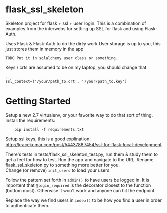 flask_ssl_skeleton
==================

Skeleton project for flask + ssl + user login. This is a combination of examples from the interwebs for setting up SSL for flask and using Flask-Auth. 

Uses Flask & Flask-Auth to do the dirty work
User storage is up to you, this just stores them in memory in the app

	TODO Put it in sqlalchemy user class or something. 

Keys / crts are assumed to be on my laptop, you should change that.
   
    ...
    ssl_context=('/your/path_to.crt', '/your/path_to.key')
   
Getting Started
===================
Setup a new 2.7 virtualenv, or your favorite way to do that sort of thing.
Install the requirements:
    
		pip install -f requirements.txt

Setup ssl keys, this is a good explination:
	http://kracekumar.com/post/54437887454/ssl-for-flask-local-development

There's tests in tests/flask_ssl_skeleton_test.py, run them & study them to get a feel for how to test. 
Run the app and navigate to the URL.
Rename flask_ssl_skeleton.py to something more better for you.  
Change (or remove) <code>init_users</code> to load your users.

Follow the pattern set forth in <code>admin()</code> to have users be logged in. It is importent that <code>@login_required</code> is the decorator closest to the function (bottom most). Otherwise it won't work and anyone can hit the endpoint. 

Replace the way we find users in <code>index()</code> to be how you find a user in order to authenticate them.
